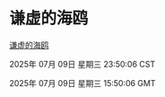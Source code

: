 # 谦虚的海鸥
[谦虚的海鸥](http://219.139.196.59:56308/qxdho/course/base/hotlink/index.php)

2025年 07月 09日 星期三 23:50:06 CST

2025年 07月 09日 星期三 15:50:06 GMT
